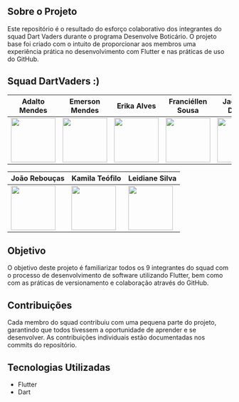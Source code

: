 
## Sobre o Projeto
Este repositório é o resultado do esforço colaborativo dos integrantes do squad Dart Vaders durante o programa Desenvolve Boticário. O projeto base foi criado com o intuito de proporcionar aos membros uma experiência prática no desenvolvimento com Flutter e nas práticas de uso do GitHub.

## Squad DartVaders :)

|Adalto Mendes| Emerson Mendes | Erika Alves | Franciéllen Sousa | Jaqueline Dreyer | Jhonny Valente |
|---|---|---|---|---|---|
|<img src="https://dartvaders-desenvolve.atlassian.net/911050bd-1eea-4cc5-a4e2-e3d9e18adf8e#media-blob-url=true&id=bdf029dd-f1af-4907-9314-246c8ef5fd3b&contextId=7241732&collection=contentId-7241732" height="100" width="100">|<img src="https://dartvaders-desenvolve.atlassian.net/a2d5f825-d8f9-4384-bc22-72c63b2ca87c#media-blob-url=true&id=548a9bc0-e1c9-4024-a9a8-7f75125235fb&contextId=7241732&collection=contentId-7241732" height="100" width="100">|<img src="https://dartvaders-desenvolve.atlassian.net/0a06d2b8-c624-4f5f-8a68-1383fc66dfe5#media-blob-url=true&id=f6b6f8d6-6eb0-42ae-ba8b-fb4cd1af8c83&contextId=7241732&collection=contentId-7241732" height="100" width="100">|<img src="https://dartvaders-desenvolve.atlassian.net/da3b8508-2a4b-4974-ab46-cc77932d514d#media-blob-url=true&id=da392bb0-3631-4ac0-8d7a-813b2970c8ec&contextId=7241732&collection=contentId-7241732" height="100" width="100">|<img src="https://dartvaders-desenvolve.atlassian.net/wiki/spaces/SD/pages/7241732/A+equipe+-+Grupo+1+Programa+Desenvolve" height="100" width="100">| <img src="https://dartvaders-desenvolve.atlassian.net/e1fa2abd-0a30-4d93-a765-f7d6ec92a49d#media-blob-url=true&id=bb156b02-90e2-4115-a1d9-3b85c44dfc4c&contextId=7241732&collection=contentId-7241732" height="100" width="100">|

| João Rebouças | Kamila Teófilo |  Leidiane Silva | 
|---|---|---|
|<img src="https://dartvaders-desenvolve.atlassian.net/f4654e92-cfad-40d3-85fa-7f53a9aa2444#media-blob-url=true&id=e0b2940d-59bf-41e7-894f-0148395fd626&contextId=7241732&collection=contentId-7241732" height="100" width="100">|<img src="https://dartvaders-desenvolve.atlassian.net/3065031f-568d-4e44-8b2e-12fa9f192df0#media-blob-url=true&id=44c29094-dd2b-45b1-a01a-494994deee27&contextId=7241732&collection=contentId-7241732" height="100" width="100">|<img src="https://dartvaders-desenvolve.atlassian.net/d90eae97-0fca-4a6b-a826-00b8268baaa2#media-blob-url=true&id=3acb0b5d-3158-4a9f-abb1-93ddf3a4b1e2&contextId=7241732&collection=contentId-7241732" height="100" width="100">|

## Objetivo
O objetivo deste projeto é familiarizar todos os 9 integrantes do squad com o processo de desenvolvimento de software utilizando Flutter, bem como com as práticas de versionamento e colaboração através do GitHub.

## Contribuições
Cada membro do squad contribuiu com uma pequena parte do projeto, garantindo que todos tivessem a oportunidade de aprender e se desenvolver. As contribuições individuais estão documentadas nos commits do repositório.

## Tecnologias Utilizadas
- Flutter
- Dart
